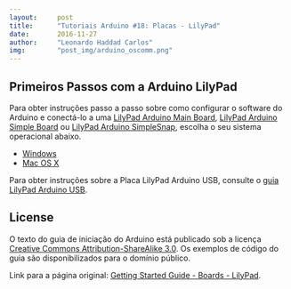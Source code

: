 ```yaml
---
layout:     post
title:      "Tutoriais Arduino #18: Placas - LilyPad"
date:       2016-11-27
author:     "Leonardo Haddad Carlos"
img:        "post_img/arduino_oscomm.png"
---
```


## Primeiros Passos com a Arduino LilyPad

Para obter instruções passo a passo sobre como configurar o software do Arduino e conectá-lo a uma [LilyPad Arduino Main Board][lilymain], [LilyPad Arduino Simple Board][lilysimple] ou [LilyPad Arduino SimpleSnap][lilysnap], escolha o seu sistema operacional abaixo.

 - [Windows][lilywindows]
 - [Mac OS X][lilyosx]

Para obter instruções sobre a Placa LilyPad Arduino USB, consulte o [guia LilyPad Arduino USB][lilyusb].

License
----

O texto do guia de iniciação do Arduino está publicado sob a licença [Creative Commons Attribution-ShareAlike 3.0][ccasa3]. Os exemplos de código do guia são disponibilizados para o domínio público.

Link para a página original: [Getting Started Guide - Boards - LilyPad][originalpage].

[//]: # (These are reference links used in the body of this note and get stripped out when the markdown processor does its job. There is no need to format nicely because it shouldn't be seen. Thanks SO - http://stackoverflow.com/questions/4823468/store-comments-in-markdown-syntax)


   [placeholder]: <>
   [lilyusb]: <https://www.arduino.cc/en/Guide/ArduinoLilyPadUSB>
   [lilyosx]: </2016/11/27/arduino-20lilypad-mac/>
   [lilywindows]: </2016/11/27/arduino-19lilypad-windows/>
   [lilysnap]: <http://lilypadarduino.org/?p=289>
   [lilysimple]: <http://lilypadarduino.org/?p=149>
   [lilymain]: <http://lilypadarduino.org/?p=128>
   [reference]: <https://www.arduino.cc/en/Reference/HomePage>
   [tutexamples]: <https://www.arduino.cc/en/Tutorial/HomePage>
   [troubleshooting]: </2016/11/25/arduino-10troubleshooting/>
   [environment]: </2016/11/21/arduino-7environment/>
   [firststeps]: </2016/11/20/arduino-1start/>
   [originalpage]: <https://www.arduino.cc/en/Guide/ArduinoLilyPad>
   [ccasa3]: <https://creativecommons.org/licenses/by-sa/3.0>
   [arduino]: <https://www.arduino.cc>
